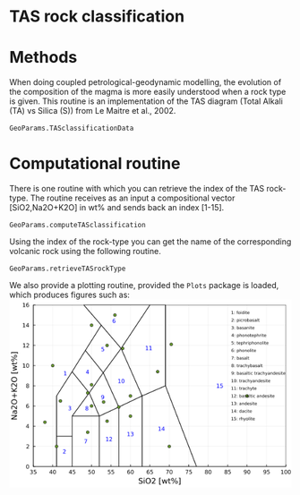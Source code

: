 # TAS rock classification

# Methods
When doing coupled petrological-geodynamic modelling, the evolution of the composition of the magma is more easily understood when a rock type is given. This routine is an implementation of the TAS diagram (Total Alkali (TA) vs Silica (S)) from Le Maitre et al., 2002.

```@docs
GeoParams.TASclassificationData
```

# Computational routine
There is one routine with which you can retrieve the index of the TAS rock-type. The routine receives as an input a compositional vector [SiO2,Na2O+K2O] in wt% and sends back an index [1-15].
  
        
```@docs
GeoParams.computeTASclassification
```
Using the index of the rock-type you can get the name of the corresponding volcanic rock using the following routine.


```@docs
GeoParams.retrieveTASrockType
```

We also provide a plotting routine, provided the `Plots` package is loaded, which produces figures such as:
![subet3](./assets/img/TAS_diagram.png)
